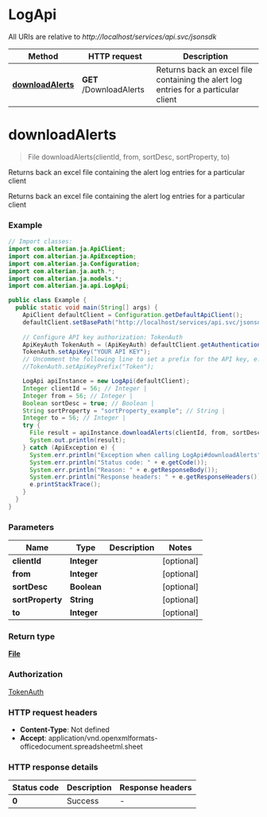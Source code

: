 # LogApi

All URIs are relative to *http://localhost/services/api.svc/jsonsdk*

| Method | HTTP request | Description |
|------------- | ------------- | -------------|
| [**downloadAlerts**](LogApi.md#downloadAlerts) | **GET** /DownloadAlerts | Returns back an excel file containing the alert log entries for a particular client |


<a id="downloadAlerts"></a>
# **downloadAlerts**
> File downloadAlerts(clientId, from, sortDesc, sortProperty, to)

Returns back an excel file containing the alert log entries for a particular client

Returns back an excel file containing the alert log entries for a particular client

### Example
```java
// Import classes:
import com.alterian.ja.ApiClient;
import com.alterian.ja.ApiException;
import com.alterian.ja.Configuration;
import com.alterian.ja.auth.*;
import com.alterian.ja.models.*;
import com.alterian.ja.api.LogApi;

public class Example {
  public static void main(String[] args) {
    ApiClient defaultClient = Configuration.getDefaultApiClient();
    defaultClient.setBasePath("http://localhost/services/api.svc/jsonsdk");
    
    // Configure API key authorization: TokenAuth
    ApiKeyAuth TokenAuth = (ApiKeyAuth) defaultClient.getAuthentication("TokenAuth");
    TokenAuth.setApiKey("YOUR API KEY");
    // Uncomment the following line to set a prefix for the API key, e.g. "Token" (defaults to null)
    //TokenAuth.setApiKeyPrefix("Token");

    LogApi apiInstance = new LogApi(defaultClient);
    Integer clientId = 56; // Integer | 
    Integer from = 56; // Integer | 
    Boolean sortDesc = true; // Boolean | 
    String sortProperty = "sortProperty_example"; // String | 
    Integer to = 56; // Integer | 
    try {
      File result = apiInstance.downloadAlerts(clientId, from, sortDesc, sortProperty, to);
      System.out.println(result);
    } catch (ApiException e) {
      System.err.println("Exception when calling LogApi#downloadAlerts");
      System.err.println("Status code: " + e.getCode());
      System.err.println("Reason: " + e.getResponseBody());
      System.err.println("Response headers: " + e.getResponseHeaders());
      e.printStackTrace();
    }
  }
}
```

### Parameters

| Name | Type | Description  | Notes |
|------------- | ------------- | ------------- | -------------|
| **clientId** | **Integer**|  | [optional] |
| **from** | **Integer**|  | [optional] |
| **sortDesc** | **Boolean**|  | [optional] |
| **sortProperty** | **String**|  | [optional] |
| **to** | **Integer**|  | [optional] |

### Return type

[**File**](File.md)

### Authorization

[TokenAuth](../README.md#TokenAuth)

### HTTP request headers

 - **Content-Type**: Not defined
 - **Accept**: application/vnd.openxmlformats-officedocument.spreadsheetml.sheet

### HTTP response details
| Status code | Description | Response headers |
|-------------|-------------|------------------|
| **0** | Success |  -  |


